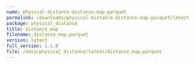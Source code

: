 ```yaml
---
name: physical-distance-distance-map-parquet
permalink: /downloads/physical-distance-distance-map-parquet/latest
package: physical_distance
title: distance_map
filename: distance_map.parquet
version: latest
full_version: 1.1.0
file: /data/physical_distance/latest/distance_map.parquet
---
```

